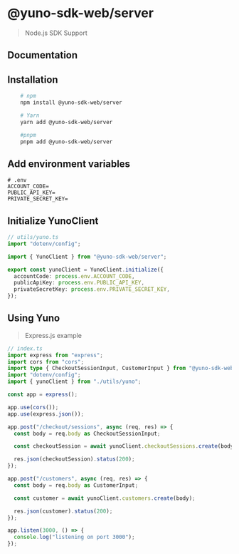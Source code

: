 # @yuno-sdk-web/server

> Node.js SDK Support

## Documentation

## Installation

```bash
    # npm
    npm install @yuno-sdk-web/server

    # Yarn
    yarn add @yuno-sdk-web/server

    #pnpm
    pnpm add @yuno-sdk-web/server
```

## Add environment variables

```.env
# .env
ACCOUNT_CODE=
PUBLIC_API_KEY=
PRIVATE_SECRET_KEY=
```

## Initialize YunoClient

```ts
// utils/yuno.ts
import "dotenv/config";

import { YunoClient } from "@yuno-sdk-web/server";

export const yunoClient = YunoClient.initialize({
  accountCode: process.env.ACCOUNT_CODE,
  publicApiKey: process.env.PUBLIC_API_KEY,
  privateSecretKey: process.env.PRIVATE_SECRET_KEY,
});
```

## Using Yuno

> Express.js example

```ts
// index.ts
import express from "express";
import cors from "cors";
import type { CheckoutSessionInput, CustomerInput } from "@yuno-sdk-web/server";
import "dotenv/config";
import { yunoClient } from "./utils/yuno";

const app = express();

app.use(cors());
app.use(express.json());

app.post("/checkout/sessions", async (req, res) => {
  const body = req.body as CheckoutSessionInput;

  const checkoutSession = await yunoClient.checkoutSessions.create(body);

  res.json(checkoutSession).status(200);
});

app.post("/customers", async (req, res) => {
  const body = req.body as CustomerInput;

  const customer = await yunoClient.customers.create(body);

  res.json(customer).status(200);
});

app.listen(3000, () => {
  console.log("listening on port 3000");
});
```
